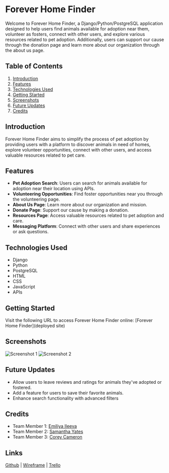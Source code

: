 # Forever Home Finder

Welcome to Forever Home Finder, a Django/Python/PostgreSQL application designed to help users find animals available for adoption near them, volunteer as fosters, connect with other users, and explore various resources related to pet adoption. Additionally, users can support our cause through the donation page and learn more about our organization through the about us page.

## Table of Contents
1. [Introduction](#introduction)
2. [Features](#features)
3. [Technologies Used](#technologies-used)
4. [Getting Started](#getting-started)
5. [Screenshots](#screenshots)
6. [Future Updates](#future-updates)
7. [Credits](#credits)

## Introduction
Forever Home Finder aims to simplify the process of pet adoption by providing users with a platform to discover animals in need of homes, explore volunteer opportunities, connect with other users, and access valuable resources related to pet care.

## Features
- **Pet Adoption Search**: Users can search for animals available for adoption near their location using APIs.
- **Volunteering Opportunities**: Find foster opportunities near you through the volunteering page.
- **About Us Page**: Learn more about our organization and mission.
- **Donate Page**: Support our cause by making a donation.
- **Resources Page**: Access valuable resources related to pet adoption and care.
- **Messaging Platform**: Connect with other users and share experiences or ask questions.

## Technologies Used
- Django
- Python
- PostgreSQL
- HTML
- CSS
- JavaScript
- APIs

## Getting Started
Visit the following URL to access Forever Home Finder online: [Forever Home Finder](deployed site)

## Screenshots
![Screenshot 1](link_to_screenshot_1)
![Screenshot 2](link_to_screenshot_2)

## Future Updates
- Allow users to leave reviews and ratings for animals they've adopted or fostered. 
- Add a feature for users to save their favorite animals.
- Enhance search functionality with advanced filters

## Credits
- Team Member 1: [Emiliya Ileeva](https://github.com/emmyileeva)
- Team Member 2: [Samantha Yates](https://github.com/samanthafrances)
- Team Member 3: [Corey Cameron](https://github.com/nottmonk)

## Links 
[Github](https://github.com/samanthafrances/forever_home_finder) | [Wireframe](https://www.figma.com/file/VBPGrumxATuXkkbuyIh5pX/Forever-Home-Finder?type=design&node-id=60-1365&mode=design&t=f0WUfbwHOkIaq8sB-0) | [Trello](https://trello.com/b/2uhRkjhN/forever-home-finder)

